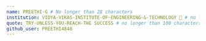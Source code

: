 ```yaml
---
name: PREETHI-G # No longer than 28 characters
institution: VIDYA-VIKAS-INSTITUTE-OF-ENGINEERING-&-TECHNOLOGY 🚩 # no longer than 58 characters
quote: TRY-UNLESS-YOU-REACH-THE SUCCESS # no longer than 100 characters, avoid using quotes(") to guarantee the format remains the same.
github_user: PREETHI4848
---
```



